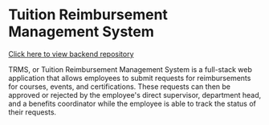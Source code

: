 # Tuition Reimbursement Management System

[Click here to view backend repository](https://github.com/adidde1073/trms_backend)

TRMS, or Tuition Reimbursement Management System is a full-stack web application that allows employees to submit requests for reimbursements for courses, events, and certifications. These requests can then be approved or rejected by the employee's direct supervisor, department head, and a benefits coordinator while the employee is able to track the status of their requests.
